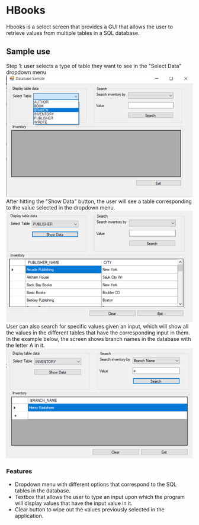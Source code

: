 # HBooks
Hbooks is a select screen that provides a GUI that allows the user to retrieve values from multiple tables in a SQL database.
<br>
## Sample use
Step 1: user selects a type of table they want to see in the "Select Data" dropdown menu
![My Image](HBooksSample/HbooksDemo1.png)
<br>
After hitting the "Show Data" button, the user will see a table corresponding to the value selected in the dropdown menu.
![My Image](HBooksSample/HbooksDemo2.png)
<br>
User can also search for specific values given an input, which will show all the values in the different tables that have the corresponding input in them. In the example below, the screen shows branch names in the database with the letter A in it.
![My Image](HBooksSample/HbooksDemo3.png)
### Features
- Dropdown menu with different options that correspond to the SQL tables in the database.
- Textbox that allows the user to type an input upon which the program will display values that have the input value in it.
- Clear button to wipe out the values previously selected in the application.
